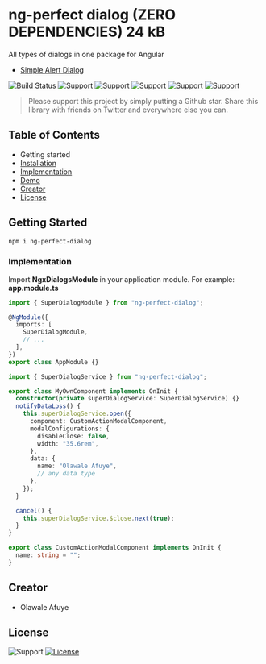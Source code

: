 # ng-perfect dialog (ZERO DEPENDENCIES) 24 kB

All types of dialogs in one package for Angular

- [Simple Alert Dialog](#simple-alert-dialog)

[![Build Status](https://travis-ci.org/joemccann/dillinger.svg?branch=master)](https://github.com/walosha/ng-perfect-dialog) [![Support](https://img.shields.io/badge/Support-Angular%202%2B-blue.svg?style=flat-square)]() [![Support](https://img.shields.io/badge/Support-Angular%204%2B-blue.svg?style=flat-square)]() [![Support](https://img.shields.io/badge/Support-Angular%205%2B-blue.svg?style=flat-square)]() [![Support](https://img.shields.io/badge/Support-Angular%206%2B-blue.svg?style=flat-square)]() [![Support](https://img.shields.io/badge/Support-Angular%207%2B-blue.svg?style=flat-square)]()

> Please support this project by simply putting a Github star. Share this library with friends on Twitter and everywhere else you can.

## Table of Contents

- Getting started
- [Installation](#installation)
- [Implementation](#implementation)
- [Demo](#demo)
- [Creator](#creator)
- [License](#license)

## Getting Started

```bash
npm i ng-perfect-dialog
```

### Implementation

Import **NgxDialogsModule** in your application module. For example: **app.module.ts**

```typescript
import { SuperDialogModule } from "ng-perfect-dialog";

@NgModule({
  imports: [
    SuperDialogModule,
    // ...
  ],
})
export class AppModule {}
```

```typescript
import { SuperDialogService } from "ng-perfect-dialog";

export class MyOwnComponent implements OnInit {
  constructor(private superDialogService: SuperDialogService) {}
  notifyDataLoss() {
    this.superDialogService.open({
      component: CustomActionModalComponent,
      modalConfigurations: {
        disableClose: false,
        width: "35.6rem",
      },
      data: {
        name: "Olawale Afuye",
        // any data type
      },
    });
  }

  cancel() {
    this.superDialogService.$close.next(true);
  }
}
```

```typescript
export class CustomActionModalComponent implements OnInit {
  name: string = "";
}
```

## Creator

- Olawale Afuye

## License

![Support](https://img.shields.io/badge/Support-ES6-blue.svg?style=flat-square) [![License](https://img.shields.io/badge/license-MIT-blue.svg?style=flat-square)]()
